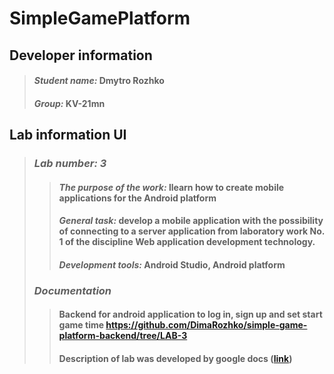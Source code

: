 # **SimpleGamePlatform**

## **Developer information**
>#### _Student name:_ Dmytro Rozhko
>#### _Group:_        KV-21mn

## **Lab information UI**
>### _**Lab number: 3**_
>>#### _The purpose of the work:_ llearn how to create mobile applications for the Android platform
>>#### _General task:_ develop a mobile application with the possibility of connecting to a server application from laboratory work No. 1 of the discipline Web application development technology.
>>#### _Development tools:_ Android Studio, Android platform
>### _**Documentation**_
>>#### Backend for android application to log in, sign up and set start game time https://github.com/DimaRozhko/simple-game-platform-backend/tree/LAB-3
>>#### Description of lab was developed by google docs ([link](https://docs.google.com/document/d/1eIbcSne-qs2GoX83_JjZqWPzxu3KkaX3AwY4b_3Q2kk/))

